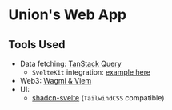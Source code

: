 # Union's Web App

## Tools Used

- Data fetching: [TanStack Query](https://tanstack.com/query/latest/docs/framework/svelte/ssr)
  - `SvelteKit` integration: [example here](https://github.com/TanStack/query/tree/main/examples/svelte/ssr)
- Web3: [Wagmi & Viem](https://wagmi.sh/core/getting-started)
- UI:
  - [shadcn-svelte](https://www.shadcn-svelte.com) (`TailwindCSS` compatible)
